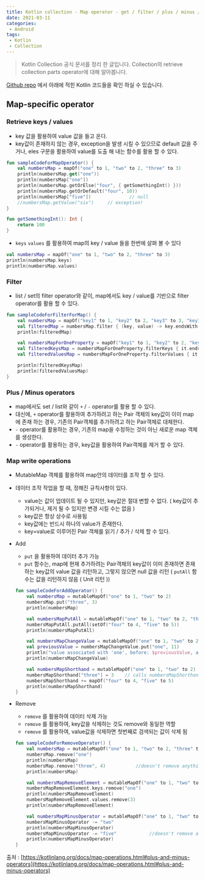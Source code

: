 ```yaml
---
title: Kotlin collection - Map operator - get / filter / plus / minus / put / remove
date: 2021-03-11
categories:
 - Android
tags:
 - Kotlin
 - Collection
---
```


> Kotlin Collection 공식 문서를 정리 한 글입니다. Collection의 retrieve collection parts operator에 대해 알아봅니다. 

[Github repo](https://github.com/kangraemin/kotlin_study/blob/master/kangraemin/collection/src/MapOperator.kt) 에서 아래에 적힌 Kotlin 코드들을 확인 하실 수 있습니다. 

<!-- more -->

## Map-specific operator

### Retrieve keys / values

- key 값을 활용하여 value 값을 들고 온다.
- key값이 존재하지 않는 경우, exception을 발생 시킬 수 있으므로 default 값을 주거나, eles 구문을 활용하여 value를 도출 해 내는 함수를 활용 할 수 있다.

```kotlin
fun sampleCodeForMapOperator() {
    val numbersMap = mapOf("one" to 1, "two" to 2, "three" to 3)
    println(numbersMap.get("one"))
    println(numbersMap["one"])
    println(numbersMap.getOrElse("four", { getSomethingInt() }))
    println(numbersMap.getOrDefault("four", 10))
    println(numbersMap["five"])              // null
    //numbersMap.getValue("six")     // exception!
}

fun getSomethingInt(): Int {
    return 100
}
```

- `keys` `values` 를 활용하여 map의 key / value 들을 한번에 살펴 볼 수 있다

```kotlin
val numbersMap = mapOf("one" to 1, "two" to 2, "three" to 3)
println(numbersMap.keys)
println(numbersMap.values)
```

### Filter

- list / set의 filter operator와 같이, map에서도 key / value를 기반으로 filter operator를 활용 할 수 있다.

```kotlin
fun sampleCodeForFilterForMap() {
    val numbersMap = mapOf("key1" to 1, "key2" to 2, "key3" to 3, "key11" to 11)
    val filteredMap = numbersMap.filter { (key, value) -> key.endsWith("1") && value > 10}
    println(filteredMap)

    val numbersMapForOneProperty = mapOf("key1" to 1, "key2" to 2, "key3" to 3, "key11" to 11)
    val filteredKeysMap = numbersMapForOneProperty.filterKeys { it.endsWith("1") }
    val filteredValuesMap = numbersMapForOneProperty.filterValues { it < 10 }

    println(filteredKeysMap)
    println(filteredValuesMap)
}
```

### Plus / Minus operators

- map에서도 set / list와 같이 `+` / `-` operator를 활용 할 수 있다.
- 대신에, `+` operator를 활용하여 추가하려고 하는 Pair 객체의 key값이 이미 map에 존재 하는 경우, 기존의 Pair객체를 추가하려고 하는 Pair객체로 대체한다.
- `-` operator를 활용하는 경우, 기존의 map을 수정하는 것이 아닌 새로운 map 객체를 생성한다.
- `-` operator를 활용하는 경우, key값을 활용하여 Pair객체를 제거 할 수 있다.

### Map write operations

- MutableMap 객체를 활용하여 map안의 데이터를 조작 할 수 있다.
- 데이터 조작 작업을 할 때, 정해진 규칙사항이 있다.
    - value는 값이 업데이트 될 수 있지만, key값은 절대 변할 수 없다. ( key값이 추가되거나, 제거 될 수 있지만 변경 시킬 수는 없음 )
    - key값은 항상 상수로 사용됨
    - key값에는 반드시 하나의 value가 존재한다.
    - key=value로 이루어진 Pair 객체를 읽기 / 추가 / 삭제 할 수 있다.
- Add
    - `put` 을 활용하여 데이터 추가 가능
    - `put` 함수는, map에 현재 추가하려는 Pair객체의 key값이 이미 존재하면 존재하는 key값의 value 값을 리턴하고, 그렇지 않으면 null 값을 리턴 ( `putAll` 함수는 값을 리턴하지 않음 ( Unit 리턴 ))

    ```kotlin
    fun sampleCodeForAddOperator() {
        val numbersMap = mutableMapOf("one" to 1, "two" to 2)
        numbersMap.put("three", 3)
        println(numbersMap)

        val numbersMapPutAll = mutableMapOf("one" to 1, "two" to 2, "three" to 3)
        numbersMapPutAll.putAll(setOf("four" to 4, "five" to 5))
        println(numbersMapPutAll)

        val numbersMapChangeValue = mutableMapOf("one" to 1, "two" to 2)
        val previousValue = numbersMapChangeValue.put("one", 11)
        println("value associated with 'one', before: $previousValue, after: ${numbersMapChangeValue["one"]}")
        println(numbersMapChangeValue)

        val numbersMapShorthand = mutableMapOf("one" to 1, "two" to 2)
        numbersMapShorthand["three"] = 3    // calls numbersMapShorthand.put("three", 3)
        numbersMapShorthand += mapOf("four" to 4, "five" to 5)
        println(numbersMapShorthand)
    }
    ```

- Remove
    - `remove` 를 활용하여 데이터 삭제 가능
    - `remove` 를 활용하여, key값을 삭제하는 것도 remove와 동일한 역할
    - `remove` 를 활용하여, value값을 삭제하면 첫번째로 검색되는 값이 삭제 됨

    ```kotlin
    fun sampleCodeForRemoveOperator() {
        val numbersMap = mutableMapOf("one" to 1, "two" to 2, "three" to 3)
        numbersMap.remove("one")
        println(numbersMap)
        numbersMap.remove("three", 4)           //doesn't remove anything
        println(numbersMap)

        val numbersMapRemoveElement = mutableMapOf("one" to 1, "two" to 2, "three" to 3, "threeAgain" to 3)
        numbersMapRemoveElement.keys.remove("one")
        println(numbersMapRemoveElement)
        numbersMapRemoveElement.values.remove(3)
        println(numbersMapRemoveElement)

        val numbersMapMinusOperator = mutableMapOf("one" to 1, "two" to 2, "three" to 3)
        numbersMapMinusOperator -= "two"
        println(numbersMapMinusOperator)
        numbersMapMinusOperator -= "five"            //doesn't remove anything
        println(numbersMapMinusOperator)
    }
    ```

출처 : [https://kotlinlang.org/docs/map-operations.html#plus-and-minus-operators](https://kotlinlang.org/docs/map-operations.html#plus-and-minus-operators)